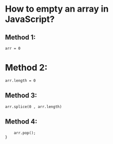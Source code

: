 # How to empty an array in JavaScript?

## Method 1:

`arr = 0`

# Method 2:

`arr.length = 0`

## Method 3:

`arr.splice(0 , arr.length)`

## Method 4:

```while(arr.length) {
    arr.pop();
}
```
